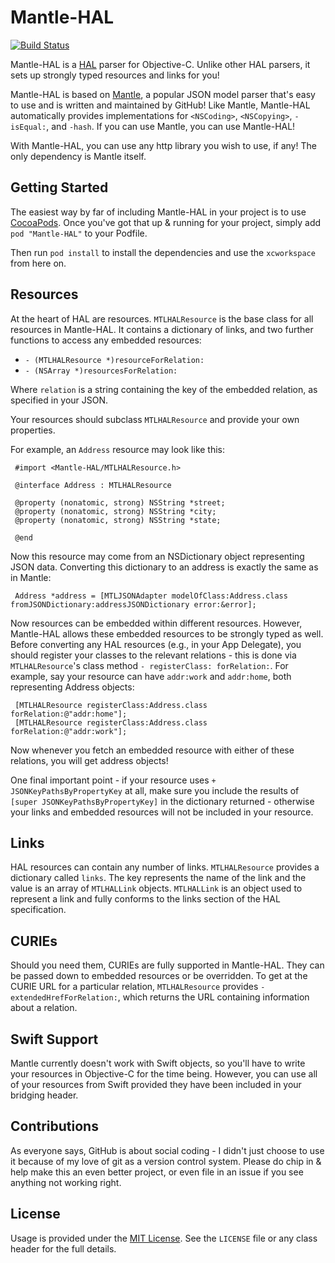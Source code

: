 Mantle-HAL
==========

[![Build Status](https://travis-ci.org/simonrice/Mantle-HAL.png)](https://travis-ci.org/simonrice/Mantle-HAL) 

Mantle-HAL is a [HAL](http://stateless.co/hal_specification.html) parser for Objective-C.  Unlike other HAL parsers, it sets up strongly typed resources and links for you!

Mantle-HAL is based on [Mantle](https://github.com/Mantle/Mantle), a popular JSON model parser that's easy to use and is written and maintained by GitHub!  Like Mantle, Mantle-HAL automatically provides implementations for `<NSCoding>`, `<NSCopying>`, `-isEqual:`, and `-hash`.  If you can use Mantle, you can use Mantle-HAL!

With Mantle-HAL, you can use any http library you wish to use, if any!  The only dependency is Mantle itself.

Getting Started
---------------

The easiest way by far of including Mantle-HAL in your project is to use [CocoaPods](http://cocoapods.org).  Once you've got that up & running for your project, simply add `pod "Mantle-HAL"` to your Podfile.

Then run `pod install` to install the dependencies and use the `xcworkspace` from here on.

Resources
---------

At the heart of HAL are resources.  `MTLHALResource` is the base class for all resources in Mantle-HAL.  It contains a dictionary of links, and two further functions to access any embedded resources:

* `- (MTLHALResource *)resourceForRelation:`
* `- (NSArray *)resourcesForRelation:`

Where `relation` is a string containing the key of the embedded relation, as specified in your JSON.

Your resources should subclass `MTLHALResource` and provide your own properties.  

For example, an `Address` resource may look like this:

```
 #import <Mantle-HAL/MTLHALResource.h>

 @interface Address : MTLHALResource

 @property (nonatomic, strong) NSString *street;
 @property (nonatomic, strong) NSString *city;
 @property (nonatomic, strong) NSString *state;
 
 @end
```

Now this resource may come from an NSDictionary object representing JSON data.  Converting this dictionary to an address is exactly the same as in Mantle:

```
 Address *address = [MTLJSONAdapter modelOfClass:Address.class fromJSONDictionary:addressJSONDictionary error:&error];
```

Now resources can be embedded within different resources.  However, Mantle-HAL allows these embedded resources to be strongly typed as well.  Before converting any HAL resources (e.g., in your App Delegate), you should register your classes to the relevant relations - this is done via `MTLHALResource`'s class method `- registerClass: forRelation:`.  For example, say your resource can have `addr:work` and `addr:home`, both representing Address objects:

```
 [MTLHALResource registerClass:Address.class forRelation:@"addr:home"];
 [MTLHALResource registerClass:Address.class forRelation:@"addr:work"];
```

Now whenever you fetch an embedded resource with either of these relations, you will get address objects!

One final important point - if your resource uses `+ JSONKeyPathsByPropertyKey` at all, make sure you include the results of `[super JSONKeyPathsByPropertyKey]` in the dictionary returned - otherwise your links and embedded resources will not be included in your resource.

Links
-----

HAL resources can contain any number of links.  `MTLHALResource` provides a dictionary called `links`.  The key represents the name of the link and the value is an array of `MTLHALLink` objects.  `MTLHALLink` is an object used to represent a link and fully conforms to the links section of the HAL specification.

CURIEs
------

Should you need them, CURIEs are fully supported in Mantle-HAL.  They can be passed down to embedded resources or be overridden.  To get at the CURIE URL for a particular relation, `MTLHALResource` provides `- extendedHrefForRelation:`, which returns the URL containing information about a relation.

Swift Support
-------------

Mantle currently doesn't work with Swift objects, so you'll have to write your resources in Objective-C for the time being.  However, you can use all of your resources from Swift provided they have been included in your bridging header.

Contributions
-------------

As everyone says, GitHub is about social coding - I didn't just choose to use it because of my love of git as a version control system.  Please do chip in & help make this an even better project, or even file in an issue if you see anything not working right.

License
-------

Usage is provided under the [MIT License](http://opensource.org/licenses/mit-license.php).  See the `LICENSE` file or any class header for the full details.
